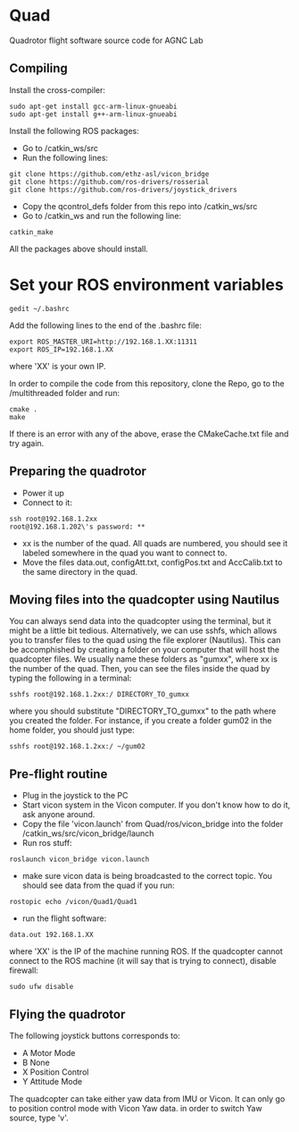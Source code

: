 # Quad
Quadrotor flight software source code for AGNC Lab

## Compiling

Install the cross-compiler:

```shell
sudo apt-get install gcc-arm-linux-gnueabi
sudo apt-get install g++-arm-linux-gnueabi
```

Install the following ROS packages:
- Go to /catkin_ws/src
- Run the following lines:
```shell
git clone https://github.com/ethz-asl/vicon_bridge
git clone https://github.com/ros-drivers/rosserial 
git clone https://github.com/ros-drivers/joystick_drivers
```
- Copy the qcontrol_defs folder from this repo into /catkin_ws/src
- Go to /catkin_ws and run the following line:
```shell
catkin_make
```
All the packages above should install.

# Set your ROS environment variables
```shell
gedit ~/.bashrc
```
Add the following lines to the end of the .bashrc file:

```shell
export ROS_MASTER_URI=http://192.168.1.XX:11311
export ROS_IP=192.168.1.XX
```
where 'XX' is your own IP.

In order to compile the code from this repository, clone the Repo, go to the /multithreaded folder and run:

```shell
cmake .
make
```
If there is an error with any of the above, erase the CMakeCache.txt file and try again.

## Preparing the quadrotor

* Power it up
* Connect to it:
```shell
ssh root@192.168.1.2xx
root@192.168.1.202\'s password: **
```
* xx is the number of the quad. All quads are numbered, you should see it labeled somewhere in the quad you want to connect to.
* Move the files data.out, configAtt.txt, configPos.txt and AccCalib.txt to the same directory in the quad.

## Moving files into the quadcopter using Nautilus

You can always send data into the quadcopter using the terminal, but it might be a little bit tedious. Alternatively, we can use sshfs, which allows you to transfer files to the quad using the file explorer (Nautilus). This can be accomphished by creating a folder on your computer that will host the quadcopter files. We usually name these folders as "gumxx", where xx is the number of the quad. Then, you can see the files inside the quad by typing the following in a terminal:
```shell
sshfs root@192.168.1.2xx:/ DIRECTORY_TO_gumxx
```
where you should substitute "DIRECTORY_TO_gumxx" to the path where you created the folder. For instance, if you create a folder gum02 in the home folder, you should just type:
```shell
sshfs root@192.168.1.2xx:/ ~/gum02
```

## Pre-flight routine

* Plug in the joystick to the PC
* Start vicon system in the Vicon computer. If you don't know how to do it, ask anyone around.
* Copy the file 'vicon.launch' from Quad/ros/vicon_bridge into the folder /catkin_ws/src/vicon_bridge/launch
* Run ros stuff: 
```shell
roslaunch vicon_bridge vicon.launch
```
* make sure vicon data is being broadcasted to the correct topic. You should see data from the quad if you run:
```shell
rostopic echo /vicon/Quad1/Quad1
```
* run the flight software:

```shell
data.out 192.168.1.XX
```
where 'XX' is the IP of the machine running ROS. If the quadcopter cannot connect to the ROS machine (it will say that is trying to connect), disable firewall:
```shell
sudo ufw disable
```

## Flying the quadrotor

The following joystick buttons corresponds to:

* A Motor Mode
* B None
* X Position Control
* Y Attitude Mode

The quadcopter can take either yaw data from IMU or Vicon. It can only go to position control mode with Vicon Yaw data. in order to switch Yaw source, type 'v'.
